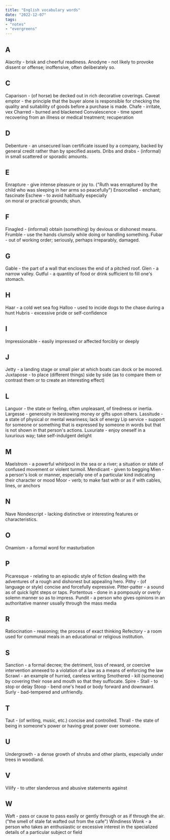 ```yaml
---
title: "English vocabulary words"
date: "2022-12-07"
tags:
- "notes"
- "evergreens"
---
```


## A

Alacrity - brisk and cheerful readiness.
Anodyne - not likely to provoke dissent or offense; inoffensive, often deliberately so.

## C

Caparison - (of horse) be decked out in rich decorative coverings.
Caveat emptor - the principle that the buyer alone is responsible for checking the quality and suitability of goods before a purchase is made.
Chafe - irritate, vex
Charred - burned and blackened
Convalescence - time spent recovering from an illness or medical treatment; recuperation

## D

Debenture - an unsecured loan certificate issued by a company, backed by general credit rather than by specified assets.
Dribs and drabs - (informal) in small scattered or sporadic amounts.

## E

Enrapture - give intense pleasure or joy to. ("Ruth was enraptured by the child who was sleeping in her arms so peacefully")
Ensorcelled -  enchant; fascinate
Eschew - to avoid habitually especially on moral or practical grounds; shun.

## F

Finagled - (informal) obtain (something) by devious or dishonest means.
Frumble - use the hands clumsily while doing or handling something.
Fubar - out of working order; seriously, perhaps irreparably, damaged.

## G

Gable - the part of a wall that encloses the end of a pitched roof.
Glen - a narrow valley.
Gutful - a quantity of food or drink sufficient to fill one's stomach.

## H

Haar - a cold wet sea fog
Halloo - used to incide dogs to the chase during a hunt
Hubris - excessive pride or self-confidence

## I

Impressionable - easily impressed or affected forcibly or deeply

## J

Jetty - a landing stage or small pier at which boats can dock or be moored.
Juxtapose - to place (different things) side by side (as to compare them or contrast them or to create an interesting effect)

## L

Languor - the state or feeling, often unpleasant, of tiredness or inertia.
Largesse - generosity in bestowing money or gifts upon others.
Lassitude - a state of physical or mental weariness; lack of energy
Lip service - support for someone or something that is expressed by someone in words but that is not shown in that person's actions.
Luxuriate - enjoy oneself in a luxurious way; take self-indulgent delight

## M

Maelstrom - a powerful whirlpool in the sea or a river; a situation or state of confused movement or violent turmoil.
Mendicant - given to begging
Mien - a person's look or manner, especially one of a particular kind indicating their character or mood
Moor - verb; to make fast with or as if with cables, lines, or anchors

## N

Nave
Nondescript - lacking distinctive or interesting features or characteristics.

## O

Onamism - a formal word for masturbation

## P

Picaresque - relating to an episodic style of fiction dealing with the adventures of a rough and dishonest but appealing hero.
Pithy - (of language or style) concise and forcefully expressive.
Pitter-patter - a sound as of quick light steps or taps.
Portentous - done in a pompously or overly solemn manner so as to impress.
Pundit - a person who gives opinions in an authoritative manner usually through the mass media

## R

Ratiocination - reasoning; the process of exact thinking
Refectory - a room used for communal meals in an educational or religious institution.

## S

Sanction - a formal decree; the detriment, loss of reward, or coercive intervention annexed to a violation of a law as a means of enforcing the law
Scrawl - an example of hurried, careless writing
Smothered - kill (someone) by covering their nose and mouth so that they suffocate.
Spire - 
Stall - to stop or delay
Stoop - bend one's head or body forward and downward.
Surly - bad-tempered and unfriendly.

## T

Taut - (of writing, music, etc.) concise and controlled.
Thrall - the state of being in someone's power or having great power over someone.

## U

Undergrowth - a dense growth of shrubs and other plants, especially under trees in woodland.

## V

Vilify - to utter slanderous and abusive statements against

## W

Waft - pass or cause to pass easily or gently through or as if through the air. ("the smell of stale fat wafted out from the cafe")
Windiness
Wonk - a person who takes an enthusiastic or excessive interest in the specialized details of a particular subject or field